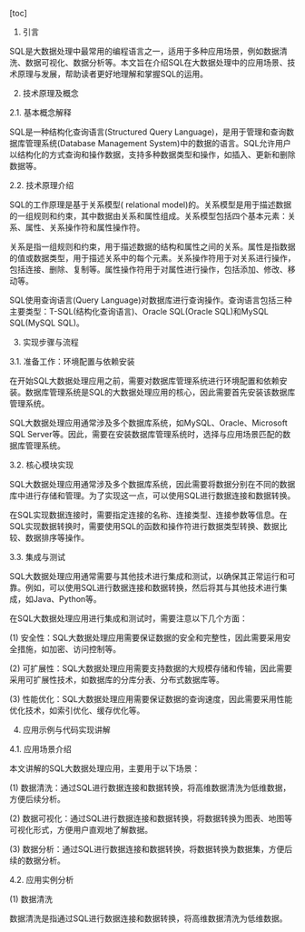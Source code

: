 
[toc]                    
                
                
1. 引言

SQL是大数据处理中最常用的编程语言之一，适用于多种应用场景，例如数据清洗、数据可视化、数据分析等。本文旨在介绍SQL在大数据处理中的应用场景、技术原理与发展，帮助读者更好地理解和掌握SQL的运用。

2. 技术原理及概念

2.1. 基本概念解释

SQL是一种结构化查询语言(Structured Query Language)，是用于管理和查询数据库管理系统(Database Management System)中的数据的语言。SQL允许用户以结构化的方式查询和操作数据，支持多种数据类型和操作，如插入、更新和删除数据等。

2.2. 技术原理介绍

SQL的工作原理是基于关系模型( relational model)的。关系模型是用于描述数据的一组规则和约束，其中数据由关系和属性组成。关系模型包括四个基本元素：关系、属性、关系操作符和属性操作符。

关系是指一组规则和约束，用于描述数据的结构和属性之间的关系。属性是指数据的值或数据类型，用于描述关系中的每个元素。关系操作符用于对关系进行操作，包括连接、删除、复制等。属性操作符用于对属性进行操作，包括添加、修改、移动等。

SQL使用查询语言(Query Language)对数据库进行查询操作。查询语言包括三种主要类型：T-SQL(结构化查询语言)、Oracle SQL(Oracle  SQL)和MySQL SQL(MySQL  SQL)。

3. 实现步骤与流程

3.1. 准备工作：环境配置与依赖安装

在开始SQL大数据处理应用之前，需要对数据库管理系统进行环境配置和依赖安装。数据库管理系统是SQL的大数据处理应用的核心，因此需要首先安装该数据库管理系统。

SQL大数据处理应用通常涉及多个数据库系统，如MySQL、Oracle、Microsoft SQL Server等。因此，需要在安装数据库管理系统时，选择与应用场景匹配的数据库管理系统。

3.2. 核心模块实现

SQL大数据处理应用通常涉及多个数据库系统，因此需要将数据分别在不同的数据库中进行存储和管理。为了实现这一点，可以使用SQL进行数据连接和数据转换。

在SQL实现数据连接时，需要指定连接的名称、连接类型、连接参数等信息。在SQL实现数据转换时，需要使用SQL的函数和操作符进行数据类型转换、数据比较、数据排序等操作。

3.3. 集成与测试

SQL大数据处理应用通常需要与其他技术进行集成和测试，以确保其正常运行和可靠。例如，可以使用SQL进行数据连接和数据转换，然后将其与其他技术进行集成，如Java、Python等。

在SQL大数据处理应用进行集成和测试时，需要注意以下几个方面：

(1) 安全性：SQL大数据处理应用需要保证数据的安全和完整性，因此需要采用安全措施，如加密、访问控制等。

(2) 可扩展性：SQL大数据处理应用需要支持数据的大规模存储和传输，因此需要采用可扩展性技术，如数据库的分库分表、分布式数据库等。

(3) 性能优化：SQL大数据处理应用需要保证数据的查询速度，因此需要采用性能优化技术，如索引优化、缓存优化等。

4. 应用示例与代码实现讲解

4.1. 应用场景介绍

本文讲解的SQL大数据处理应用，主要用于以下场景：

(1) 数据清洗：通过SQL进行数据连接和数据转换，将高维数据清洗为低维数据，方便后续分析。

(2) 数据可视化：通过SQL进行数据连接和数据转换，将数据转换为图表、地图等可视化形式，方便用户直观地了解数据。

(3) 数据分析：通过SQL进行数据连接和数据转换，将数据转换为数据集，方便后续的数据分析。

4.2. 应用实例分析

(1) 数据清洗

数据清洗是指通过SQL进行数据连接和数据转换，将高维数据清洗为低维数据。

